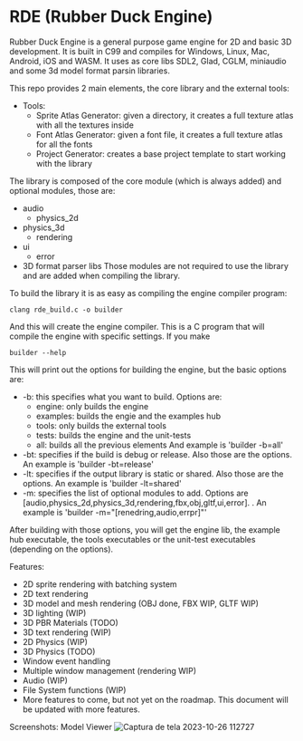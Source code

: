 # RDE (Rubber Duck Engine)

Rubber Duck Engine is a general purpose game engine for 2D and basic 3D development. It is built in C99 and compiles for Windows, Linux, Mac, Android, iOS and WASM. It uses as core libs SDL2, Glad, CGLM, miniaudio and some 3d model format parsin libraries.

This repo provides 2 main elements, the core library and the external tools:
  - Tools:
    - Sprite Atlas Generator: given a directory, it creates a full texture atlas with all the textures inside
    - Font Atlas Generator: given a font file, it creates a full texture atlas for all the fonts
    - Project Generator: creates a base project template to start working with the library

The library is composed of the core module (which is always added) and optional modules, those are:
  - audio
	- physics_2d
  - physics_3d
	- rendering
  - ui
	- error
  - 3D format parser libs
Those modules are not required to use the library and are added when compiling the library.

To build the library it is as easy as compiling the engine compiler program:
```
clang rde_build.c -o builder
```
And this will create the engine compiler. This is a C program that will compile the engine with specific settings. If you make
```
builder --help
```
This will print out the options for building the engine, but the basic options are:
  - -b: this specifies what you want to build. Options are:
    - engine: only builds the engine
    - examples: builds the engie and the examples hub
    - tools: only builds the external tools
    - tests: builds the engine and the unit-tests
    - all: builds all the previous elements
    And example is 'builder -b=all'
  - -bt: specifies if the build is debug or release. Also those are the options. An example is 'builder -bt=release'
  - -lt: specifies if the output library is static or shared. Also those are the options. An example is 'builder -lt=shared'
  - -m: specifies the list of optional modules to add. Options are [audio,physics_2d,physics_3d,rendering,fbx,obj,gltf,ui,error]. . An example is 'builder -m="[renedring,audio,errpr]"'

After building with those options, you will get the engine lib, the example hub executable, the tools executables or the unit-test executables (depending on the options).

Features:
  - 2D sprite rendering with batching system
  - 2D text rendering
  - 3D model and mesh rendering (OBJ done, FBX WIP, GLTF WIP)
  - 3D lighting (WIP)
  - 3D PBR Materials (TODO)
  - 3D text rendering (WIP)
  - 2D Physics (WIP)
  - 3D Physics (TODO)
  - Window event handling
  - Multiple window management (rendering WIP)
  - Audio (WIP)
  - File System functions (WIP)
  - More features to come, but not yet on the roadmap. This document will be updated with more features.

Screenshots:
Model Viewer
![Captura de tela 2023-10-26 112727](https://github.com/bovacu/RDE/assets/36163709/b6a98d0e-117d-48a6-a90a-013601d18ce3)


